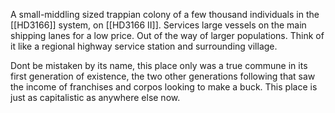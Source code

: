 A small-middling sized trappian colony of a few thousand individuals in the [[HD3166]] system, on [[HD3166 II]]. Services large vessels on the main shipping lanes for a low price. Out of the way of larger populations. Think of it like a regional highway service station and surrounding village.

Dont be mistaken by its name, this place only was a true commune in its first generation of existence, the two other generations following that saw the income of franchises and corpos looking to make a buck. This place is just as capitalistic as anywhere else now.